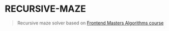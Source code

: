 # RECURSIVE-MAZE

> Recursive maze solver based on [Frontend Masters Algorithms course](https://frontendmasters.com/courses/algorithms/)
